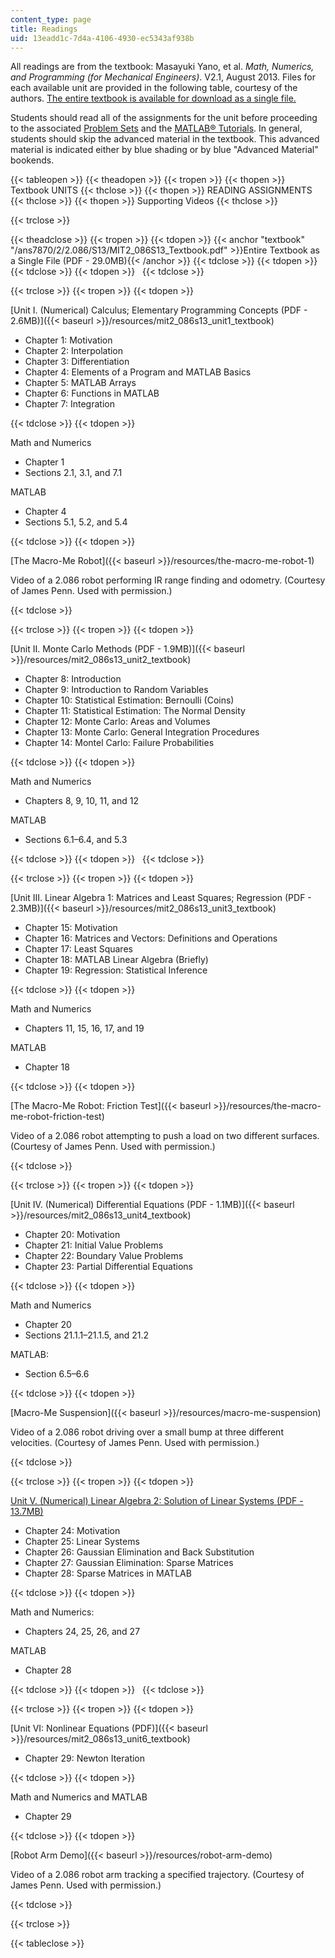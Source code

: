 ```yaml
---
content_type: page
title: Readings
uid: 13eadd1c-7d4a-4106-4930-ec5343af938b
---
```


All readings are from the textbook: Masayuki Yano, et al. _Math, Numerics, and Programming (for Mechanical Engineers)_. V2.1, August 2013. Files for each available unit are provided in the following table, courtesy of the authors. [The entire textbook is available for download as a single file.](#textbook)

Students should read all of the assignments for the unit before proceeding to the associated [Problem Sets](http://ocw2.mit.edu/courses/mechanical-engineering/2-086-numerical-computation-for-mechanical-engineers-spring-2013/assignments/) and the [MATLAB® Tutorials](http://ocw2.mit.edu/courses/mechanical-engineering/2-086-numerical-computation-for-mechanical-engineers-spring-2013/matlab-exercises/). In general, students should skip the advanced material in the textbook. This advanced material is indicated either by blue shading or by blue "Advanced Material" bookends.

{{< tableopen >}}
{{< theadopen >}}
{{< tropen >}}
{{< thopen >}}
Textbook UNITS
{{< thclose >}}
{{< thopen >}}
READING ASSIGNMENTS
{{< thclose >}}
{{< thopen >}}
Supporting Videos
{{< thclose >}}

{{< trclose >}}

{{< theadclose >}}
{{< tropen >}}
{{< tdopen >}}
{{< anchor "textbook" "/ans7870/2/2.086/S13/MIT2_086S13_Textbook.pdf" >}}Entire Textbook as a Single File (PDF - 29.0MB){{< /anchor >}}
{{< tdclose >}}
{{< tdopen >}}
 
{{< tdclose >}}
{{< tdopen >}}
 
{{< tdclose >}}

{{< trclose >}}
{{< tropen >}}
{{< tdopen >}}


[Unit I. (Numerical) Calculus; Elementary Programming Concepts (PDF - 2.6MB)]({{< baseurl >}}/resources/mit2_086s13_unit1_textbook)

*   Chapter 1: Motivation
*   Chapter 2: Interpolation
*   Chapter 3: Differentiation
*   Chapter 4: Elements of a Program and MATLAB Basics
*   Chapter 5: MATLAB Arrays
*   Chapter 6: Functions in MATLAB
*   Chapter 7: Integration


{{< tdclose >}}
{{< tdopen >}}


Math and Numerics

*   Chapter 1
*   Sections 2.1, 3.1, and 7.1

MATLAB

*   Chapter 4
*   Sections 5.1, 5.2, and 5.4


{{< tdclose >}}
{{< tdopen >}}


[The Macro-Me Robot]({{< baseurl >}}/resources/the-macro-me-robot-1)

Video of a 2.086 robot performing IR range finding and odometry. (Courtesy of James Penn. Used with permission.)


{{< tdclose >}}

{{< trclose >}}
{{< tropen >}}
{{< tdopen >}}


[Unit II. Monte Carlo Methods (PDF - 1.9MB)]({{< baseurl >}}/resources/mit2_086s13_unit2_textbook)

*   Chapter 8: Introduction
*   Chapter 9: Introduction to Random Variables
*   Chapter 10: Statistical Estimation: Bernoulli (Coins)
*   Chapter 11: Statistical Estimation: The Normal Density
*   Chapter 12: Monte Carlo: Areas and Volumes
*   Chapter 13: Monte Carlo: General Integration Procedures
*   Chapter 14: Montel Carlo: Failure Probabilities


{{< tdclose >}}
{{< tdopen >}}


Math and Numerics

*   Chapters 8, 9, 10, 11, and 12

MATLAB

*   Sections 6.1–6.4, and 5.3


{{< tdclose >}}
{{< tdopen >}}
 
{{< tdclose >}}

{{< trclose >}}
{{< tropen >}}
{{< tdopen >}}


[Unit III. Linear Algebra 1: Matrices and Least Squares; Regression (PDF - 2.3MB)]({{< baseurl >}}/resources/mit2_086s13_unit3_textbook)

*   Chapter 15: Motivation
*   Chapter 16: Matrices and Vectors: Definitions and Operations
*   Chapter 17: Least Squares
*   Chapter 18: MATLAB Linear Algebra (Briefly)
*   Chapter 19: Regression: Statistical Inference


{{< tdclose >}}
{{< tdopen >}}


Math and Numerics

*   Chapters 11, 15, 16, 17, and 19

MATLAB

*   Chapter 18


{{< tdclose >}}
{{< tdopen >}}


[The Macro-Me Robot: Friction Test]({{< baseurl >}}/resources/the-macro-me-robot-friction-test)

Video of a 2.086 robot attempting to push a load on two different surfaces. (Courtesy of James Penn. Used with permission.)


{{< tdclose >}}

{{< trclose >}}
{{< tropen >}}
{{< tdopen >}}


[Unit IV. (Numerical) Differential Equations (PDF - 1.1MB)]({{< baseurl >}}/resources/mit2_086s13_unit4_textbook)

*   Chapter 20: Motivation
*   Chapter 21: Initial Value Problems
*   Chapter 22: Boundary Value Problems
*   Chapter 23: Partial Differential Equations


{{< tdclose >}}
{{< tdopen >}}


Math and Numerics

*   Chapter 20
*   Sections 21.1.1–21.1.5, and 21.2

MATLAB:

*   Section 6.5–6.6


{{< tdclose >}}
{{< tdopen >}}


[Macro-Me Suspension]({{< baseurl >}}/resources/macro-me-suspension)

Video of a 2.086 robot driving over a small bump at three different velocities. (Courtesy of James Penn. Used with permission.)


{{< tdclose >}}

{{< trclose >}}
{{< tropen >}}
{{< tdopen >}}


[Unit V. (Numerical) Linear Algebra 2: Solution of Linear Systems (PDF - 13.7MB)](/ans7870/2/2.086/S13/MIT2_086S13_Unit5_Textbook.pdf)

*   Chapter 24: Motivation
*   Chapter 25: Linear Systems
*   Chapter 26: Gaussian Elimination and Back Substitution
*   Chapter 27: Gaussian Elimination: Sparse Matrices
*   Chapter 28: Sparse Matrices in MATLAB


{{< tdclose >}}
{{< tdopen >}}


Math and Numerics:

*   Chapters 24, 25, 26, and 27

MATLAB

*   Chapter 28


{{< tdclose >}}
{{< tdopen >}}
 
{{< tdclose >}}

{{< trclose >}}
{{< tropen >}}
{{< tdopen >}}


[Unit VI: Nonlinear Equations (PDF)]({{< baseurl >}}/resources/mit2_086s13_unit6_textbook)

*   Chapter 29: Newton Iteration


{{< tdclose >}}
{{< tdopen >}}


Math and Numerics and MATLAB

*   Chapter 29


{{< tdclose >}}
{{< tdopen >}}


[Robot Arm Demo]({{< baseurl >}}/resources/robot-arm-demo)

Video of a 2.086 robot arm tracking a specified trajectory. (Courtesy of James Penn. Used with permission.)


{{< tdclose >}}

{{< trclose >}}

{{< tableclose >}}